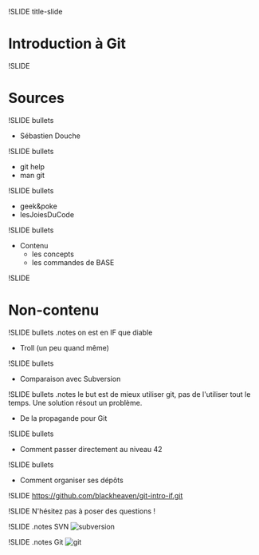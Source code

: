!SLIDE title-slide
# Introduction à Git #

!SLIDE
# Sources #

!SLIDE bullets
  * Sébastien Douche

!SLIDE bullets
  * git help
  * man git

!SLIDE bullets
  * geek&poke
  * lesJoiesDuCode

!SLIDE bullets
* Contenu
  * les concepts
  * les commandes de BASE

!SLIDE
# Non-contenu #

!SLIDE bullets
.notes on est en IF que diable
  * Troll (un peu quand même)

!SLIDE bullets
  * Comparaison avec Subversion

!SLIDE bullets
.notes le but est de mieux utiliser git, pas de l'utiliser tout le temps. Une solution résout un problème.
  * De la propagande pour Git

!SLIDE bullets
  * Comment passer directement au niveau 42

!SLIDE bullets
  * Comment organiser ses dépôts

!SLIDE
https://github.com/blackheaven/git-intro-if.git

!SLIDE
N'hésitez pas à poser des questions !

!SLIDE
.notes SVN
![subversion](subversion.png)

!SLIDE
.notes Git
![git](git.png)
